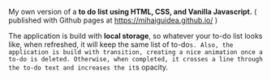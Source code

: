 My own version of a **to do list using HTML, CSS, and Vanilla Javascript.**
( published with Github pages at https://mihaiguidea.github.io/ )

The application is build with **local storage**, so whatever your to-do list looks like, when refreshed, it will keep the same list of to-do`s.
Also, the application is build with transition, creating a nice animation once a to-do is deleted. Otherwise, when completed, it crosses a line through the to-do text and increases the it`s opacity.

